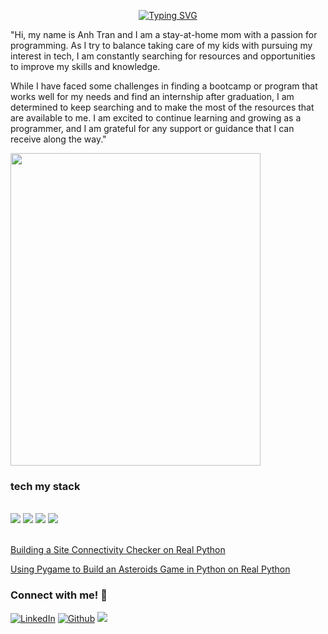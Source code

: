 <body>
  
<div style="position: relative">

  <p align="center">
    <a href="https://git.io/typing-svg"><img src="https://readme-typing-svg.herokuapp.com?font=Fira+Code&weight=600&pause=1500&color=B0CA0D&width=435&lines=Anh+Yen+Tran" alt="Typing SVG" /></a>
  </p>

"Hi, my name is Anh Tran and I am a stay-at-home mom with a passion for programming. As I try to balance taking care of my kids with pursuing my interest in tech, I am constantly searching for resources and opportunities to improve my skills and knowledge.
  
  While I have faced some challenges in finding a bootcamp or program that works well for my needs and find an internship after graduation, I am determined to keep searching and to make the most of the resources that are available to me. I am excited to continue learning and growing as a programmer, and I am grateful for any support or guidance that I can receive along the way."
  
  </span>
  <img src="IMG_2025.jpeg" 
     width="400" 
     height="500" />
  <p align="right">
      <h3> tech my stack </h3> </br>
      <img src="https://img.shields.io/badge/python-3670A0?style=for-the-badge&logo=python&logoColor=ffdd54" />
      <img src="https://img.shields.io/badge/html5-%23E34F26.svg?style=for-the-badge&logo=html5&logoColor=white" />
      <img src="https://img.shields.io/badge/flask-%23000.svg?style=for-the-badge&logo=flask&logoColor=white" />
      <img src="https://img.shields.io/badge/-pygame-purple?style=for-the-badge"/>
   </p>
   
</div> </br>
  <a href="https://realpython.com/certificates/cddcd90c-c2a4-420b-9f92-44ec24164e64/">Building a Site Connectivity Checker on Real Python</a> 
  
  <a href="https://realpython.com/certificates/cbeb09dc-2b30-4e15-9e8c-360b311765f6/">Using Pygame to Build an Asteroids Game in Python on Real Python</a>


### Connect with me! 💬
[<img target="_blank" src="https://img.icons8.com/bubbles/100/000000/linkedin.png" title="LinkedIn">](https://www.linkedin.com/in/annieyentran/)  [<img target="_blank" src="https://img.icons8.com/bubbles/100/000000/github.png" title="Github">](https://github.com/momofAnAl) [<img src="https://img.icons8.com/bubbles/100/null/new-post.png"/>](mailto:anhtr077@gmail.com)


